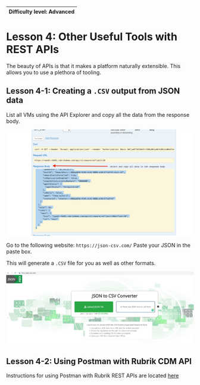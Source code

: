 | Difficulty level: Advanced | 
| --- |


# Lesson 4: Other Useful Tools with REST APIs

The beauty of APIs is that it makes a platform naturally extensible. This allows you to use a plethora of tooling. 

## Lesson 4-1: Creating a `.CSV` output from JSON data

List all VMs using the API Explorer and copy all the data from the response body.

![](/img/image4-1.png)

Go to the following website: `https://json-csv.com/`
Paste your JSON in the paste box.

This will generate a `.CSV` file for you as well as other formats.

![](/img/image4-2.png)

## Lesson 4-2: Using Postman with Rubrik CDM API

Instructions for using Postman with Rubrik REST APIs are located [here](https://github.com/rubrikinc/rubrik-postman)
